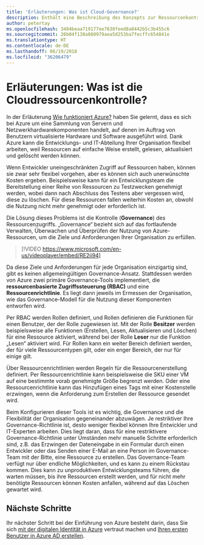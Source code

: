 ```yaml
---
title: 'Erläuterungen: Was ist Cloud-Governance?'
description: Enthält eine Beschreibung des Konzepts zur Ressourcenkontrolle für Azure und die Cloud.
author: petertay
ms.openlocfilehash: 3404beaa719177ee7638feed8a8442b5c3b455c6
ms.sourcegitcommit: 26b04f138a860979aea5d253ba7fecffc654841e
ms.translationtype: HT
ms.contentlocale: de-DE
ms.lasthandoff: 06/19/2018
ms.locfileid: "36206479"
---
```

# <a name="explainer-what-is-cloud-resource-governance"></a>Erläuterungen: Was ist die Cloudressourcenkontrolle?

In der Erläuterung [Wie funktioniert Azure?](azure-explainer.md) haben Sie gelernt, dass es sich bei Azure um eine Sammlung von Servern und Netzwerkhardwarekomponenten handelt, auf denen im Auftrag von Benutzern virtualisierte Hardware und Software ausgeführt wird. Dank Azure kann die Entwicklungs- und IT-Abteilung Ihrer Organisation flexibel arbeiten, weil Ressourcen auf einfache Weise erstellt, gelesen, aktualisiert und gelöscht werden können.

Wenn Entwickler uneingeschränkten Zugriff auf Ressourcen haben, können sie zwar sehr flexibel vorgehen, aber es können sich auch unerwünschte Kosten ergeben. Beispielsweise kann für ein Entwicklungsteam die Bereitstellung einer Reihe von Ressourcen zu Testzwecken genehmigt werden, wobei dann nach Abschluss des Testens aber vergessen wird, diese zu löschen. Für diese Ressourcen fallen weiterhin Kosten an, obwohl die Nutzung nicht mehr genehmigt oder erforderlich ist. 

Die Lösung dieses Problems ist die Kontrolle (**Governance**) des Ressourcenzugriffs. „Governance“ bezieht sich auf das fortlaufende Verwalten, Überwachen und Überprüfen der Nutzung von Azure-Ressourcen, um die Ziele und Anforderungen Ihrer Organisation zu erfüllen. 

> [!VIDEO https://www.microsoft.com/en-us/videoplayer/embed/RE2ii94] 

Da diese Ziele und Anforderungen für jede Organisation einzigartig sind, gibt es keinen allgemeingültigen Governance-Ansatz. Stattdessen werden von Azure zwei primäre Governance-Tools implementiert, die **ressourcenbasierte Zugriffssteuerung (RBAC)** und eine **Ressourcenrichtlinie**. Es liegt dann jeweils im Ermessen der Organisation, wie das Governance-Modell für die Nutzung dieser Komponenten entworfen wird.

Per RBAC werden Rollen definiert, und Rollen definieren die Funktionen für einen Benutzer, der der Rolle zugewiesen ist. Mit der Rolle **Besitzer** werden beispielsweise alle Funktionen (Erstellen, Lesen, Aktualisieren und Löschen) für eine Ressource aktiviert, während bei der Rolle **Leser** nur die Funktion „Lesen“ aktiviert wird. Für Rollen kann ein weiter Bereich definiert werden, der für viele Ressourcentypen gilt, oder ein enger Bereich, der nur für einige gilt. 

Über Ressourcenrichtlinien werden Regeln für die Ressourcenerstellung definiert. Per Ressourcenrichtlinie kann beispielsweise die SKU einer VM auf eine bestimmte vorab genehmigte Größe begrenzt werden. Oder eine Ressourcenrichtlinie kann das Hinzufügen eines Tags mit einer Kostenstelle erzwingen, wenn die Anforderung zum Erstellen der Ressource gesendet wird. 

Beim Konfigurieren dieser Tools ist es wichtig, die Governance und die Flexibilität der Organisation gegeneinander abzuwägen. Je restriktiver Ihre Governance-Richtlinie ist, desto weniger flexibel können Ihre Entwickler und IT-Experten arbeiten. Dies liegt daran, dass für eine restriktivere Governance-Richtlinie unter Umständen mehr manuelle Schritte erforderlich sind, z.B. das Erzwingen der Dateneingabe in ein Formular durch einen Entwickler oder das Senden einer E-Mail an eine Person im Governance-Team mit der Bitte, eine Ressource zu erstellen. Das Governance-Team verfügt nur über endliche Möglichkeiten, und es kann zu einem Rückstau kommen. Dies kann zu unproduktiven Entwicklungsteams führen, die warten müssen, bis ihre Ressourcen erstellt werden, und für nicht mehr benötigte Ressourcen können Kosten anfallen, während auf das Löschen gewartet wird.

## <a name="next-steps"></a>Nächste Schritte

Ihr nächster Schritt bei der Einführung von Azure besteht darin, dass Sie sich [mit der digitalen Identität in Azure](tenant-explainer.md) vertraut machen und [Ihren ersten Benutzer in Azure AD erstellen][docs-add-users-to-aad].

<!-- Links -->

[docs-add-users-to-aad]: /azure/active-directory/add-users-azure-active-directory?toc=/azure/architecture/cloud-adoption-guide/toc.json
